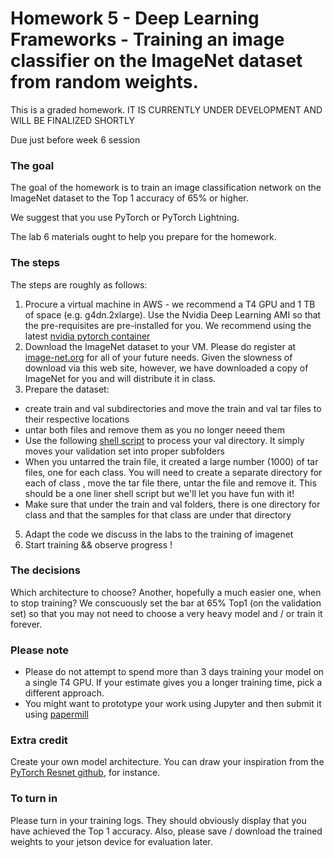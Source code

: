 # Homework 5 - Deep Learning Frameworks - Training an image classifier on the ImageNet dataset from random weights.

This is a graded homework.  IT IS CURRENTLY UNDER DEVELOPMENT AND WILL BE FINALIZED SHORTLY

Due just before week 6 session

### The goal
The goal of the homework is to train an image classification network on the ImageNet dataset to the Top 1 accuracy of 65% or higher.

We suggest that you use PyTorch or PyTorch Lightning.  

The lab 6 materials ought to help you prepare for the homework.

### The steps
The steps are roughly as follows:

1. Procure a virtual machine in AWS - we recommend a T4 GPU and 1 TB of space (e.g. g4dn.2xlarge). Use the Nvidia Deep Learning AMI so that the pre-requisites are pre-installed for you. We recommend using the latest [nvidia pytorch container](https://ngc.nvidia.com/catalog/containers/nvidia:pytorch)
2. Download the ImageNet dataset to your VM. Please do register at [image-net.org](https://image-net.org/) for all of your future needs. Given the slowness of download via this web site, however, we have downloaded a copy of ImageNet for you and will distribute it in class.
3. Prepare the dataset:
  * create train and val subdirectories and move the train and val tar files to their respective locations
  * untar both files and remove them as you no longer neeed them
  * Use the following [shell script](https://raw.githubusercontent.com/soumith/imagenetloader.torch/master/valprep.sh) to process your val directory. It simply moves your validation set into proper subfolders
  * When you untarred the train file, it created a large number (1000) of tar files, one for each class.  You will need to create a separate directory for each of class , move the tar file there, untar the file and remove it. This should be a one liner shell script but we'll let you have fun with it!
  * Make sure that under the train and val folders, there is one directory for class and that the samples for that class are under that directory
5. Adapt the code we discuss in the labs to the training of imagenet
6. Start training && observe progress !


### The decisions
Which architecture to choose? Another, hopefully a much easier one, when to stop training? We conscuously set the bar at 65% Top1 (on the validation set) so that you may not need to choose a very heavy model and / or train it forever.

### Please note
* Please do not attempt to spend more than 3 days training your model on a single T4 GPU. If your estimate gives you a longer training time, pick a different approach.
* You might want to prototype your work using Jupyter and then submit it using [papermill](https://papermill.readthedocs.io/en/latest/usage-cli.html)

### Extra credit
Create your own model architecture. You can draw your inspiration from the [PyTorch Resnet github](https://github.com/pytorch/vision/blob/master/torchvision/models/resnet.py), for instance.


### To turn in
Please turn in your training logs. They should obviously display that you have achieved the Top 1 accuracy.  Also, please save / download the trained weights to your jetson device for evaluation later.
